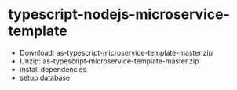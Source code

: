 # typescript-nodejs-microservice-template
- Download: as-typescript-microservice-template-master.zip
- Unzip: as-typescript-microservice-template-master.zip
- install dependencies
- setup database 
